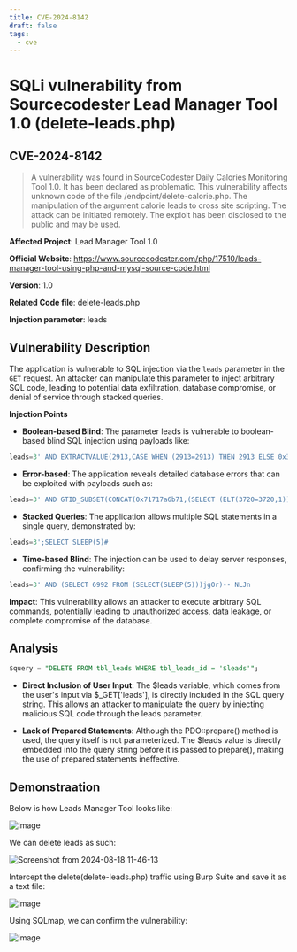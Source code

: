 ```yaml
---
title: CVE-2024-8142
draft: false
tags:
  - cve
---
```

# SQLi vulnerability from Sourcecodester Lead Manager Tool 1.0 (delete-leads.php)
## CVE-2024-8142

> A vulnerability was found in SourceCodester Daily Calories Monitoring Tool 1.0. It has been declared as problematic. This vulnerability affects unknown code of the file /endpoint/delete-calorie.php. The manipulation of the argument calorie leads to cross site scripting. The attack can be initiated remotely. The exploit has been disclosed to the public and may be used.

**Affected Project**: Lead Manager Tool 1.0

**Official Website**: https://www.sourcecodester.com/php/17510/leads-manager-tool-using-php-and-mysql-source-code.html

**Version**: 1.0

**Related Code file**: delete-leads.php

**Injection parameter**: leads

## Vulnerability Description

 The application is vulnerable to SQL injection via the `leads` parameter in the `GET` request. An attacker can manipulate this parameter to inject arbitrary SQL code, leading to potential data exfiltration, database compromise, or denial of service through stacked queries.

**Injection Points**

- **Boolean-based Blind**: The parameter leads is vulnerable to boolean-based blind SQL injection using payloads like:

```sql
leads=3' AND EXTRACTVALUE(2913,CASE WHEN (2913=2913) THEN 2913 ELSE 0x3A END)-- Xdba
```

- **Error-based**: The application reveals detailed database errors that can be exploited with payloads such as:

```sql
leads=3' AND GTID_SUBSET(CONCAT(0x71717a6b71,(SELECT (ELT(3720=3720,1))),0x71716b6271),3720)-- VasP
```

- **Stacked Queries**: The application allows multiple SQL statements in a single query, demonstrated by:

```sql
leads=3';SELECT SLEEP(5)#
```

- **Time-based Blind**: The injection can be used to delay server responses, confirming the vulnerability:

```sql
leads=3' AND (SELECT 6992 FROM (SELECT(SLEEP(5)))jgOr)-- NLJn
```

**Impact**: This vulnerability allows an attacker to execute arbitrary SQL commands, potentially leading to unauthorized access, data leakage, or complete compromise of the database.
 

## Analysis

```sql
$query = "DELETE FROM tbl_leads WHERE tbl_leads_id = '$leads'";
```

- **Direct Inclusion of User Input**: The $leads variable, which comes from the user's input via $_GET['leads'], is directly included in the SQL query string. This allows an attacker to manipulate the query by injecting malicious SQL code through the leads parameter.

- **Lack of Prepared Statements**: Although the PDO::prepare() method is used, the query itself is not parameterized. The $leads value is directly embedded into the query string before it is passed to prepare(), making the use of prepared statements ineffective.

## Demonstraation

Below is how Leads Manager Tool looks like:

![image](https://github.com/user-attachments/assets/7d5891c8-0e0d-478f-b8fc-c3e7bef760b9)

We can delete leads as such:

![Screenshot from 2024-08-18 11-46-13](https://github.com/user-attachments/assets/317defc9-23d6-41db-813f-9132fda76a06)

Intercept the delete(delete-leads.php) traffic using Burp Suite and save it as a text file:

![image](https://github.com/user-attachments/assets/731cda87-4bb8-4287-adbc-75f2455ade19)

Using SQLmap, we can confirm the vulnerability:

![image](https://github.com/user-attachments/assets/70916b86-7ee6-427b-8085-21ef835eceff)